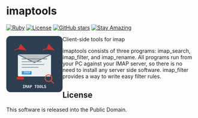 # imaptools

[![Ruby](https://img.shields.io/badge/Ruby-CC342D?style=flat&logo=ruby&logoColor=white)](https://www.ruby-lang.org/)
[![License](https://img.shields.io/badge/License-Public%20Domain-brightgreen.svg)](https://unlicense.org/)
[![GitHub stars](https://img.shields.io/github/stars/isene/imaptools.svg)](https://github.com/isene/imaptools/stargazers)
[![Stay Amazing](https://img.shields.io/badge/Stay-Amazing-blue.svg)](https://isene.org)

<img src="imaptools_logo.svg" align="left" width="150" height="150"> Client-side tools for imap

imaptools consists of three programs: imap_search, imap_filter, and
imap_rename. All programs run from your PC against your IMAP server, so
there is no need to install any server side software. imap_filter provides
a way to write easy filter rules.

## License
This software is released into the Public Domain.

